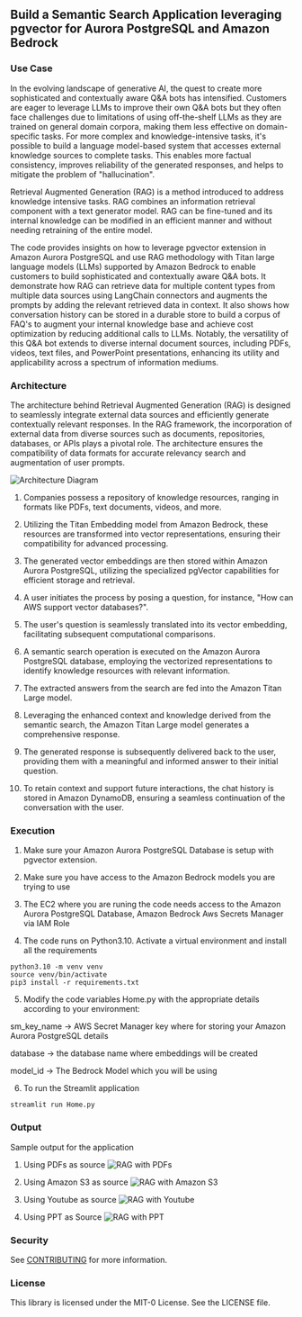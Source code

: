 ## Build a Semantic Search Application leveraging pgvector for Aurora PostgreSQL and Amazon Bedrock

### Use Case

In the evolving landscape of generative AI, the quest to create more sophisticated and contextually
aware Q&A bots has intensified. Customers are eager to leverage LLMs to improve their own Q&A bots
but they often face challenges due to limitations of using off-the-shelf LLMs as they are trained on
general domain corpora, making them less effective on domain-specific tasks. For more complex and
knowledge-intensive tasks, it's possible to build a language model-based system that accesses external
knowledge sources to complete tasks. This enables more factual consistency, improves reliability of the
generated responses, and helps to mitigate the problem of "hallucination".

Retrieval Augmented Generation (RAG) is a method introduced to address knowledge intensive tasks.
RAG combines an information retrieval component with a text generator model. RAG can be fine-tuned
and its internal knowledge can be modified in an efficient manner and without needing retraining of the
entire model.

The code provides insights on how to leverage pgvector extension in Amazon Aurora PostgreSQL and use
RAG methodology with Titan large language models (LLMs) supported by Amazon Bedrock to enable
customers to build sophisticated and contextually aware Q&A bots. It demonstrate how RAG can
retrieve data for multiple content types from multiple data sources using LangChain connectors and
augments the prompts by adding the relevant retrieved data in context. It also shows how
conversation history can be stored in a durable store to build a corpus of FAQ's to augment your internal
knowledge base and achieve cost optimization by reducing additional calls to LLMs. Notably, the
versatility of this Q&A bot extends to diverse internal document sources, including PDFs, videos, text
files, and PowerPoint presentations, enhancing its utility and applicability across a spectrum of
information mediums.

### Architecture

The architecture behind Retrieval Augmented Generation (RAG) is designed to seamlessly integrate external data sources and efficiently generate contextually relevant responses. In the RAG framework, the incorporation of external data from diverse sources such as documents, repositories, databases, or APIs plays a pivotal role. The architecture ensures the compatibility of data formats for accurate relevancy search and augmentation of user prompts.

![Architecture Diagram](images/Architecture.png)

1. Companies possess a repository of knowledge resources, ranging in formats like PDFs,
text documents, videos, and more.

2. Utilizing the Titan Embedding model from Amazon Bedrock, these resources are
transformed into vector representations, ensuring their compatibility for advanced
processing.

3. The generated vector embeddings are then stored within Amazon Aurora PostgreSQL,
utilizing the specialized pgVector capabilities for efficient storage and retrieval.
4. A user initiates the process by posing a question, for instance, "How can AWS support
vector databases?".

5. The user's question is seamlessly translated into its vector embedding, facilitating
subsequent computational comparisons.

6. A semantic search operation is executed on the Amazon Aurora PostgreSQL database,
employing the vectorized representations to identify knowledge resources with relevant
information.

7. The extracted answers from the search are fed into the Amazon Titan Large model.

8. Leveraging the enhanced context and knowledge derived from the semantic search, the
Amazon Titan Large model generates a comprehensive response.

9. The generated response is subsequently delivered back to the user, providing them with a
meaningful and informed answer to their initial question.

10. To retain context and support future interactions, the chat history is stored in Amazon
DynamoDB, ensuring a seamless continuation of the conversation with the user.

### Execution

1. Make sure your Amazon Aurora PostgreSQL Database is setup with pgvector extension.

2. Make sure you have access to the Amazon Bedrock models you are trying to use

3. The EC2 where you are runing the code needs access to the Amazon Aurora PostgreSQL Database, Amazon Bedrock Aws Secrets Manager via IAM Role

4. The code runs on Python3.10. Activate a virtual environment and install all the requirements
```
python3.10 -m venv venv
source venv/bin/activate
pip3 install -r requirements.txt
```

5. Modify the code variables Home.py with the appropriate details according to your environment: 

sm_key_name -> AWS Secret Manager key where for storing your Amazon Aurora PostgreSQL details

database -> the database name where embeddings will be created

model_id -> The Bedrock Model which you will be using

6. To run the Streamlit application
```
streamlit run Home.py
```

### Output

Sample output for the application

1. Using PDFs as source
![RAG with PDFs](images/RAG_Pdfs.png)

2. Using Amazon S3 as source
![RAG with Amazon S3](images/RAG_S3.png)

3. Using Youtube as source
![RAG with Youtube](images/RAG_Youtube.png)

4. Using PPT as Source
![RAG with PPT](images/RAG_PPT.png)

### Security

See [CONTRIBUTING](CONTRIBUTING.md#security-issue-notifications) for more information.

### License

This library is licensed under the MIT-0 License. See the LICENSE file.

